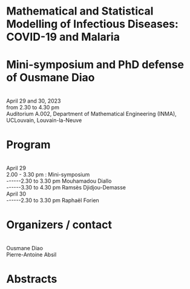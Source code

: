 # Mathematical and Statistical Modelling of Infectious Diseases: COVID-19 and Malaria
<h1>Mini-symposium and PhD defense of Ousmane Diao </h1>

<br>April 29 and 30, 2023
<br>from 2.30 to 4.30 pm
<br> Auditorium A.002, Department of Mathematical Engineering (INMA), UCLouvain, Louvain-la-Neuve




<h1> Program </h1>
<br>April 29
<br>2.00 - 3.30 pm : Mini-symposium
<br>------2.30 to 3.30 pm Mouhamadou Diallo
<br>------3.30 to 4.30 pm Ramsès Djidjou-Demasse
<br>April 30
<br>------2.30 to 3.30 pm Raphaël Forien

<h1> Organizers / contact </h1>
<br>Ousmane Diao
<br>Pierre-Antoine Absil


<h1>Abstracts </h1>


